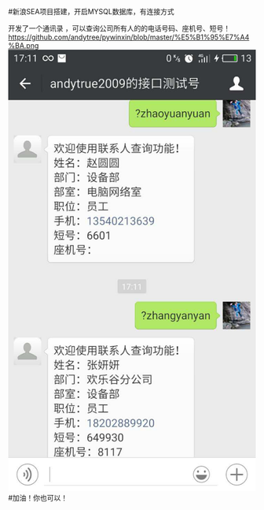 #新浪SEA项目搭建，开启MYSQL数据库，有连接方式  

开发了一个通讯录  ，可以查询公司所有人的的电话号码、座机号、短号！
https://github.com/andytree/pywinxin/blob/master/%E5%B1%95%E7%A4%BA.png
![示例图片](展示.png)
#加油！你也可以！
